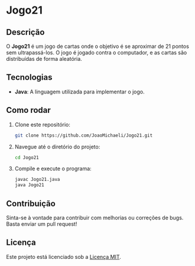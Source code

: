 # Jogo21

## Descrição
O **Jogo21** é um jogo de cartas onde o objetivo é se aproximar de 21 pontos sem ultrapassá-los. O jogo é jogado contra o computador, e as cartas são distribuídas de forma aleatória.

## Tecnologias
- **Java**: A linguagem utilizada para implementar o jogo.

## Como rodar
1. Clone este repositório:
   ```bash
   git clone https://github.com/JoaoMichaeli/Jogo21.git

2. Navegue até o diretório do projeto:
   ```bash
   cd Jogo21
   
3. Compile e execute o programa:
   ```bash
   javac Jogo21.java
   java Jogo21

## Contribuição
Sinta-se à vontade para contribuir com melhorias ou correções de bugs. Basta enviar um pull request!

## Licença
Este projeto está licenciado sob a [Licença MIT](https://opensource.org/licenses/MIT).
